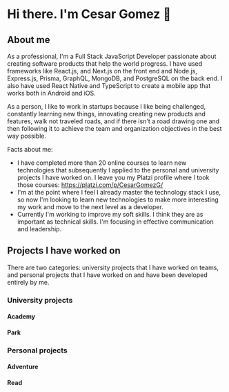 # Hi there. I'm Cesar Gomez 👋

## About me
As a professional, I'm a Full Stack JavaScript Developer passionate about creating software products that help the world progress. I have used frameworks like React.js, and Next.js on the front end and Node.js, Express.js, Prisma, GraphQL, MongoDB, and PostgreSQL on the back end. I also have used React Native and TypeScript to create a mobile app that works both in Android and iOS.

As a person, I like to work in startups because I like being challenged, constantly learning new things, innovating creating new products and features, walk not traveled roads, and if there isn't a road drawing one and then following it to achieve the team and organization objectives in the best way possible.

Facts about me:
* I have completed more than 20 online courses to learn new technologies that subsequently I applied to the personal and university projects I have worked on. I leave you my Platzi profile where I took those courses: https://platzi.com/p/CesarGomezG/
* I'm at the point where I feel I already master the technology stack I use, so now I'm looking to learn new technologies to make more interesting my work and move to the next level as a developer.
* Currently I'm working to improve my soft skills. I think they are as important as technical skills. I'm focusing in effective communication and leadership.

### 

## Projects I have worked on
There are two categories: university projects that I have worked on teams, and personal projects that I have worked on and have been developed entirely by me.

### University projects

#### Academy

#### Park

### Personal projects

#### Adventure

#### Read
